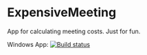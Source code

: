 # ExpensiveMeeting

App for calculating meeting costs. Just for fun. 

Windows App:
[![Build status](https://ci.appveyor.com/api/projects/status/plx7xfqx472mfs5u/branch/master?svg=true)](https://ci.appveyor.com/project/robertmuehsig/expensivemeeting/branch/master)
